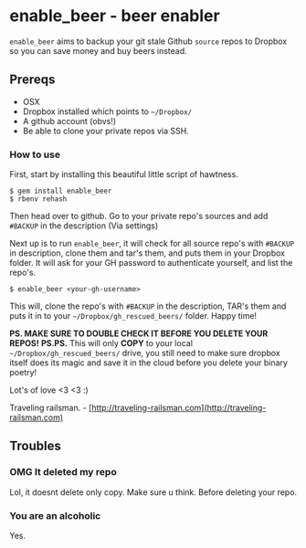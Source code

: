 # enable_beer - beer enabler
``enable_beer`` aims to backup your git stale Github ``source`` repos to Dropbox so you can save money and buy beers instead.

## Prereqs

- OSX
- Dropbox installed which points to ``~/Dropbox/``
- A github account (obvs!)
- Be able to clone your private repos via SSH.

### How to use

First, start by installing this beautiful little script of hawtness.

```
$ gem install enable_beer
$ rbenv rehash
```

Then head over to github. Go to your private repo's sources and add ``#BACKUP`` in the description (Via settings)


Next up is to run ``enable_beer``, it will check for all source repo's with ``#BACKUP`` in description, clone them and tar's them, and puts them in your Dropbox folder. It will ask for your GH password to authenticate yourself, and list the repo's.

```
$ enable_beer <your-gh-username>
```

This will, clone the repo's with ``#BACKUP`` in the description, TAR's them and puts it in to your ``~/Dropbox/gh_rescued_beers/`` folder. Happy time!

 **PS. MAKE SURE TO DOUBLE CHECK IT BEFORE YOU DELETE YOUR REPOS!** **PS.PS.** This will only **COPY** to your local ``~/Dropbox/gh_rescued_beers/`` drive, you still need to make sure dropbox itself does its magic and save it in the cloud before you delete your binary poetry!

Lot's of love <3 <3 :)

Traveling railsman. - [http://traveling-railsman.com](http://traveling-railsman.com)

## Troubles

### OMG It deleted my repo

Lol, it doesnt delete only copy. Make sure u think. Before deleting your repo.

### You are an alcoholic

Yes.




